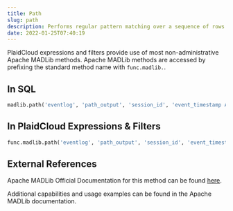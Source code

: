 ```yaml
---
title: Path
slug: path
description: Performs regular pattern matching over a sequence of rows
date: 2022-01-25T07:40:19
---
```



PlaidCloud expressions and filters provide use of most non-administrative Apache MADLib methods. Apache MADLib methods are accessed by prefixing the standard method name with `func.madlib.`.



## In SQL



```sql
madlib.path('eventlog', 'path_output', 'session_id', 'event_timestamp ASC', 'buy:=page=''CHECKOUT''', '(buy)', 'sum(revenue) as checkout_rev', TRUE);
```


## In PlaidCloud Expressions & Filters



```python
func.madlib.path('eventlog', 'path_output', 'session_id', 'event_timestamp ASC', "buy:=page='CHECKOUT'", '(buy)', 'sum(revenue) as checkout_rev', True)
```


## External References


Apache MADLib Official Documentation for this method can be found [here](https://madlib.apache.org/docs/latest/group__grp__path.html).



Additional capabilities and usage examples can be found in the Apache MADLib documentation.

